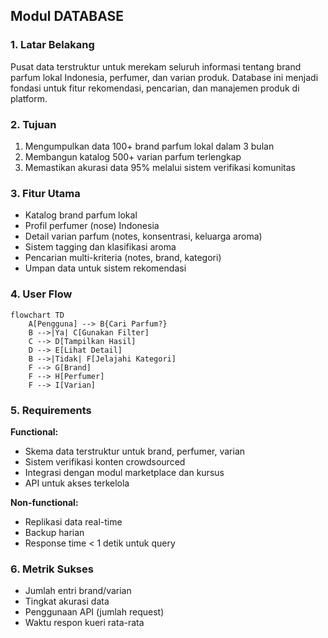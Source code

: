 ## Modul DATABASE

### 1. Latar Belakang
Pusat data terstruktur untuk merekam seluruh informasi tentang brand parfum lokal Indonesia, perfumer, dan varian produk. Database ini menjadi fondasi untuk fitur rekomendasi, pencarian, dan manajemen produk di platform.

### 2. Tujuan
1. Mengumpulkan data 100+ brand parfum lokal dalam 3 bulan
2. Membangun katalog 500+ varian parfum terlengkap
3. Memastikan akurasi data 95% melalui sistem verifikasi komunitas

### 3. Fitur Utama
- Katalog brand parfum lokal
- Profil perfumer (nose) Indonesia
- Detail varian parfum (notes, konsentrasi, keluarga aroma)
- Sistem tagging dan klasifikasi aroma
- Pencarian multi-kriteria (notes, brand, kategori)
- Umpan data untuk sistem rekomendasi

### 4. User Flow
```mermaid
flowchart TD
    A[Pengguna] --> B{Cari Parfum?}
    B -->|Ya| C[Gunakan Filter]
    C --> D[Tampilkan Hasil]
    D --> E[Lihat Detail]
    B -->|Tidak| F[Jelajahi Kategori]
    F --> G[Brand]
    F --> H[Perfumer]
    F --> I[Varian]
```

### 5. Requirements
**Functional:**
- Skema data terstruktur untuk brand, perfumer, varian
- Sistem verifikasi konten crowdsourced
- Integrasi dengan modul marketplace dan kursus
- API untuk akses terkelola

**Non-functional:**
- Replikasi data real-time
- Backup harian
- Response time < 1 detik untuk query

### 6. Metrik Sukses
- Jumlah entri brand/varian
- Tingkat akurasi data
- Penggunaan API (jumlah request)
- Waktu respon kueri rata-rata